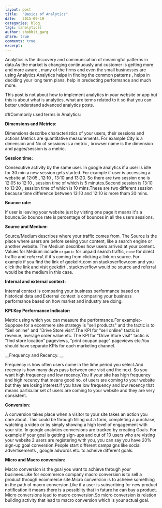 ```yaml
---
layout: post
title:  "Basics of Analytics"
date:   2015-09-19
categories: blog
tags: [analytics]
author: shobhit_garg
share: true
comments: true
excerpt:
---
```


Analytics is the discovery and communication of meaningful patterns in data.As the market is changing continuously and customer is getting more and more aware , many of the firms and even the small businesses are using Analytics.Analytics helps in finding the common patterns , helps in deciding your long term plans, help in predecting performance and much more.

This post is not about how to implement analytics in your website or app but this is about what is analytics, what are terms related to it so that you can better understand advanced analytics posts.

##Commonly used terms in Analytics:


__Dimensions and Metrics:__

Dimensions describe characteristics of your users, their sessions and actions.Metrics are quantitative measurements. For example City is a dimension and No of sessions is a metric , browser name is the dimension and pages/session is a metric.


__Session time:__ 

Consecutive activity by the same user. In google analytics if a user is idle for 30 min a new session gets started. For example if user is accessing a website at 12:05 , 12:10 , 13:10 and 13:20. So there are two session one is 12:05 to 12:10 , session time of which is 5 minutes.Second session is 13:10 to 13:20 , session time of which is 10 mins.These are two different session because time difference between 13:10 and 12:10 is more tham 30 mins.


__Bounce rate:__ 

If user is leaving your website just by visting one page it means it's a bounce.So bounce rate is percentage of bounces in all the users sessions.


__Source and Medium:__ 

Source/Medium describes where your traffic comes from. The Source is the place where users are before seeing your content, like a search engine or another website. The Medium describes how users arrived at your content. Values for Medium include `organic` for unpaid search traffic, `none` for direct traffic  and `referral` if it's coming from clicking a link on source. For example if you find the link of geekdirt.com on stackoverflow.com and you click the link and visit geekdirt , stackoverflow would be source and referral would be the medium in this case.


__Internal and external context:__ 

Internal context is comparing your business performance based on historical data and External context is comparing your business performance based on how market and industry are doing.


__KPI:Key Performance Indicator:__
 
Metric using which you can measure the performance.For example:-
Suppose for a ecommere site strategy is "sell products"  and the tactic is to "Sell online" and "Drive Store visit".The KPI for "sell online" tactic is revenue, average order value etc. The KPI for "Drive Store visit" tactic is "find store location" pageviews, "print coupan page" pageviews etc.You should have separate KPIs for each marketing channel.


__Frequency and Recency: __

Frequency is how often users come in the time period you select.And recency is how many days pass between one visit and the next.
So you want high frequency and low recency.You if your site has high frequency and high recency that means good no. of users are coming to your website but they are losing interest.If you have low frequency and low recency that means particular set of users are coming to your website and they are very consistent.


__Conversion__:

A conversion takes place when a visitor to your site takes an action you care about. This could be through filling out a form, completing a purchase, watching a video or by simply showing a high level of engagement with your site. In google analytics conversions are tracked by creating Goals. For example if your goal is getting sign-ups and out of 10 users who are visting your website  2 users are registering with you, you can say you have 20% sign-up goal conversion.People start different campaigns like social advertisements , google adwords etc. to acheive different goals.


__Micro and Macro conversion:__ 

Macro conversion is the goal you want to achieve through your businees.Like for ecommerce company macro conversion is to sell a product through ecommerce site.Micro conversion is to acheive something in the path of macro conversion.Like if a user is subscribing for new product notification it means there is a possiblity that in future he can buy a product. Micro conversions lead to macro conversion.So micro conversion is relation building activity that lead to macro conversion which is your actual goal.

